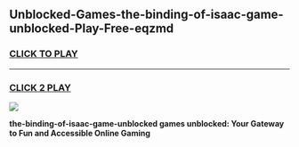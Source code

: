 
## Unblocked-Games-the-binding-of-isaac-game-unblocked-Play-Free-eqzmd
<h3>
<a href="https://premium76.site?title=the-binding-of-isaac-game-unblocked&ref=19M">CLICK TO PLAY</a></h3>
<hr>

<h3>
<a href="https://premium76.site?title=the-binding-of-isaac-game-unblocked&ref=19M">CLICK 2 PLAY</a>
  
</h3>

<a href="https://premium76.site?title=the-binding-of-isaac-game-unblocked&ref=19M"><img src="https://clearcache.store/games.png"></a>


**the-binding-of-isaac-game-unblocked games unblocked: Your Gateway to Fun and Accessible Online Gaming**
